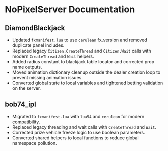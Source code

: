 # NoPixelServer Documentation

## DiamondBlackjack
- Updated `fxmanifest.lua` to use `cerulean` fx_version and removed duplicate panel includes.
- Replaced legacy `Citizen.CreateThread` and `Citizen.Wait` calls with modern `CreateThread` and `Wait` helpers.
- Added radius constant to blackjack table locator and corrected prop name outputs.
- Moved animation dictionary cleanup outside the dealer creation loop to prevent missing animation issues.
- Converted global state to local variables and tightened betting validation on the server.

## bob74_ipl
- Migrated to `fxmanifest.lua` with `lua54` and `cerulean` for modern compatibility.
- Replaced legacy threading and wait calls with `CreateThread` and `Wait`.
- Corrected prize vehicle freeze logic to use boolean parameters.
- Converted shared helpers to local functions to reduce global namespace pollution.
